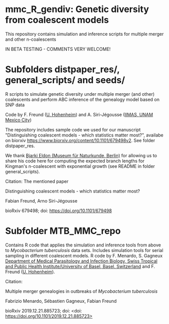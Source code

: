 # mmc_R_gendiv: Genetic diversity from coalescent models

This repository contains simulation and inference scripts for multiple merger and other n-coalescents

IN BETA TESTING - COMMENTS VERY WELCOME! 

# Subfolders distpaper_res/, general_scripts/ and seeds/

R scripts to simulate genetic diversity under multiple merger (and other) coalescents and perform ABC inference of the genealogy model based on SNP data 

Code by F. Freund ([U. Hohenheim](http://evoplant.uni-hohenheim.de/people/freund/)) and A. Siri-Jégousse ([IIMAS, UNAM Mexico City](http://sigma.iimas.unam.mx/arno/))

The repository includes sample code we used for our manuscript "Distinguishing coalescent models - which statistics matter most?", availabe on biorxiv <https://www.biorxiv.org/content/10.1101/679498v2>. See folder distpaper_res.

We thank [Bjarki Eldon (Museum für Naturkunde, Berlin)](http://page.math.tu-berlin.de/~eldon/index.html) for allowing us to share his code here for computing the expected branch lengths for Kingman's n-coalescent with exponential growth (see README in folder general_scripts). 

Citation: The mentioned paper

Distinguishing coalescent models - which statistics matter most?

Fabian Freund, Arno Siri-Jégousse

bioRxiv 679498; doi: <https://doi.org/10.1101/679498>

# Subfolder MTB_MMC_repo

Contains R code that applies the simulation and inference tools from above to *Mycobacterium tuberculosis* data sets. Includes simulation tools for serial sampling in different coalescent models.
R code by F. Menardo, S. Gagneux [Department of Medical Parasitology and Infection Biology, Swiss Tropical and Public Health Institute/University of Basel, Basel, Switzerland](https://www.swisstph.ch/en/about/mpi/tuberculosis-research/) and F. Freund  ([U. Hohenheim](http://evoplant.uni-hohenheim.de/people/freund/)).

Citation:

Multiple merger genealogies in outbreaks of *Mycobacterium tuberculosis*

Fabrizio Menardo, Sébastien Gagneux, Fabian Freund

bioRxiv 2019.12.21.885723; doi: <doi: https://doi.org/10.1101/2019.12.21.885723>